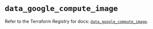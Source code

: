 # `data_google_compute_image`

Refer to the Terraform Registry for docs: [`data_google_compute_image`](https://registry.terraform.io/providers/hashicorp/google/6.16.0/docs/data-sources/compute_image).

